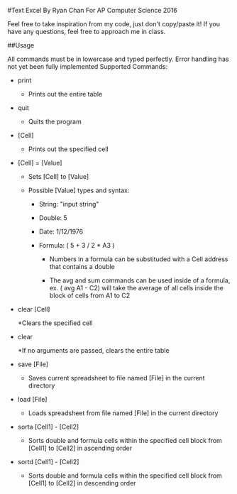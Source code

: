 #Text Excel 
By Ryan Chan
For AP Computer Science 2016

Feel free to take inspiration from my code, just don't copy/paste it! If you have any questions, feel free to approach me in class.

##Usage

All commands must be in lowercase and typed perfectly. Error handling has not yet been fully implemented
Supported Commands:

* print

    * Prints out the entire table
* quit

    * Quits the program
* [Cell]

    * Prints out the specified cell
* [Cell] = [Value]

    * Sets [Cell] to [Value] 

    * Possible [Value] types and syntax:

        * String: "input string"

        * Double: 5

        * Date: 1/12/1976

        * Formula: ( 5 + 3 / 2 * A3 )

            * Numbers in a formula can be substituded with a Cell address that contains a double
            
            * The avg and sum commands can be used inside of a formula, ex. ( avg A1 - C2) will take the average of all cells inside the block of cells from A1 to C2

* clear [Cell]

    *Clears the specified cell
* clear

    *If no arguments are passed, clears the entire table
* save [File]

    * Saves current spreadsheet to file named [File] in the current directory
* load [File]

    * Loads spreadsheet from file named [File] in the current directory
* sorta [Cell1] - [Cell2]

    * Sorts double and formula cells within the specified cell block from [Cell1] to [Cell2] in ascending order
* sortd [Cell1] - [Cell2]

    * Sorts double and formula cells within the specified cell block from [Cell1] to [Cell2] in descending order


